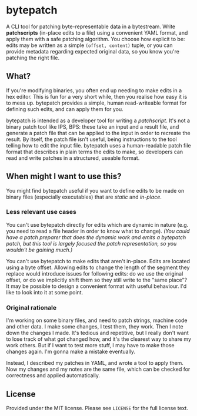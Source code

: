 # bytepatch
A CLI tool for patching byte-representable data in a bytestream. Write
**patchscripts** (in-place edits to a file) using a convenient YAML format, and
apply them with a safe patching algorithm. You choose how explicit to be: edits
may be written as a simple `(offset, content)` tuple, or you can provide
metadata regarding expected original data, so you know you're patching the right
file.

## What?
If you're modifying binaries, you often end up needing to make edits in a hex
editor. This is fun for a very short while, then you realise how easy it is to
mess up. bytepatch provides a simple, human read-writeable format for defining
such edits, and can apply them for you.

bytepatch is intended as a developer tool for writing a *patchscript*. It's not
a binary patch tool like IPS, BPS: these take an input and a result file, and
generate a patch file that can be applied to the input in order to recreate the
result. By itself, the patch file isn't useful, being instructions to the tool
telling how to edit the input file. bytepatch uses a human-readable patch file
format that describes in plain terms the edits to make, so developers can read
and write patches in a structured, useable format.

## When might I want to use this?
You might find bytepatch useful if you want to define edits to be made on binary
files (especially executables) that are *static* and *in-place*.

### Less relevant use cases
You can't use bytepatch directly for edits which are dynamic in nature (e.g.
you need to read a file header in order to know what to change). *(You could
have a patch preparer that does the dynamic work and emits a bytepatch patch,
but this tool is largely focused the patch representation, so you wouldn't be
gaining much.)*

You can't use bytepatch to make edits that aren't in-place. Edits are located
using a byte offset. Allowing edits to change the length of the segment they
replace would introduce issues for following edits: do we use the original
offset, or do we implicitly shift them so they still write to the "same place"?
It may be possible to design a convenient format with useful behaviour. I'd like
to look into it at some point.

### Original rationale
I'm working on some binary files, and need to patch strings, machine code and
other data. I make some changes, I test them, they work. Then I note down the
changes I made. It's tedious and repetitive, but I really don't want to lose
track of what got changed how, and it's the clearest way to share my work
others. But if I want to test more stuff, I may have to make those changes
again. I'm gonna make a mistake eventually.

Instead, I described my patches in YAML, and wrote a tool to apply them. Now my
changes and my notes are the same file, which can be checked for correctness and
applied automatically.

## License
Provided under the MIT license. Please see `LICENSE` for the full license text.
